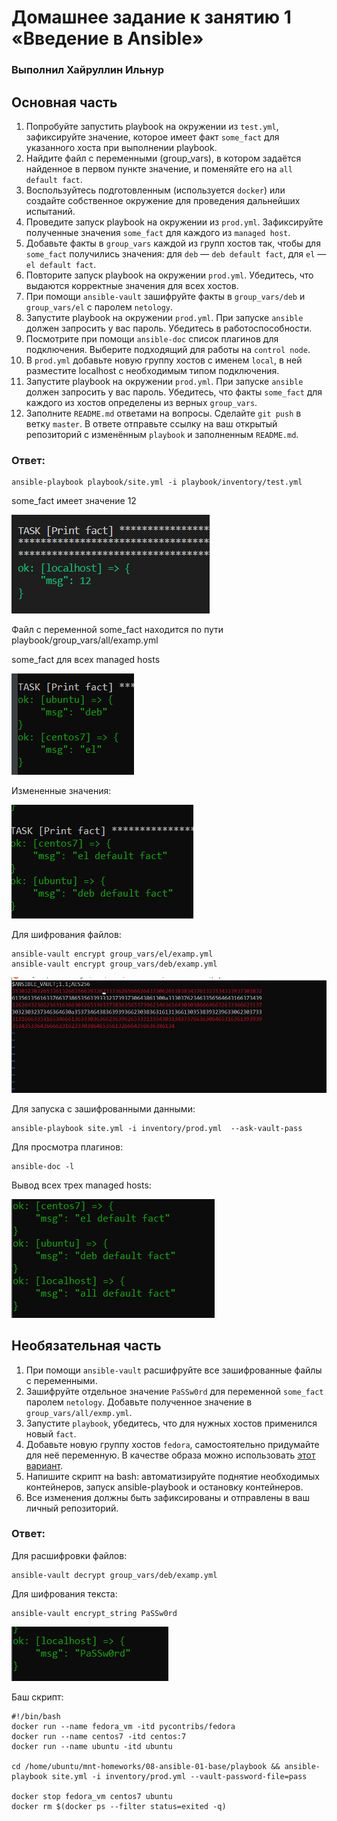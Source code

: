 # Домашнее задание к занятию 1 «Введение в Ansible»

### Выполнил Хайруллин Ильнур


## Основная часть

1. Попробуйте запустить playbook на окружении из `test.yml`, зафиксируйте значение, которое имеет факт `some_fact` для указанного хоста при выполнении playbook.
2. Найдите файл с переменными (group_vars), в котором задаётся найденное в первом пункте значение, и поменяйте его на `all default fact`.
3. Воспользуйтесь подготовленным (используется `docker`) или создайте собственное окружение для проведения дальнейших испытаний.
4. Проведите запуск playbook на окружении из `prod.yml`. Зафиксируйте полученные значения `some_fact` для каждого из `managed host`.
5. Добавьте факты в `group_vars` каждой из групп хостов так, чтобы для `some_fact` получились значения: для `deb` — `deb default fact`, для `el` — `el default fact`.
6.  Повторите запуск playbook на окружении `prod.yml`. Убедитесь, что выдаются корректные значения для всех хостов.
7. При помощи `ansible-vault` зашифруйте факты в `group_vars/deb` и `group_vars/el` с паролем `netology`.
8. Запустите playbook на окружении `prod.yml`. При запуске `ansible` должен запросить у вас пароль. Убедитесь в работоспособности.
9. Посмотрите при помощи `ansible-doc` список плагинов для подключения. Выберите подходящий для работы на `control node`.
10. В `prod.yml` добавьте новую группу хостов с именем  `local`, в ней разместите localhost с необходимым типом подключения.
11. Запустите playbook на окружении `prod.yml`. При запуске `ansible` должен запросить у вас пароль. Убедитесь, что факты `some_fact` для каждого из хостов определены из верных `group_vars`.
12. Заполните `README.md` ответами на вопросы. Сделайте `git push` в ветку `master`. В ответе отправьте ссылку на ваш открытый репозиторий с изменённым `playbook` и заполненным `README.md`.


### Ответ:

    ansible-playbook playbook/site.yml -i playbook/inventory/test.yml  
some_fact имеет значение 12

![1](img/1.png)

Файл с переменной some_fact находится по пути playbook/group_vars/all/examp.yml

some_fact для всех managed hosts

![2](img/2.png)

Измененные значения:

![3](img/3.png)

Для шифрования файлов:

    ansible-vault encrypt group_vars/el/examp.yml
    ansible-vault encrypt group_vars/deb/examp.yml

![5](img/5.png)

Для запуска с зашифрованными данными:

    ansible-playbook site.yml -i inventory/prod.yml  --ask-vault-pass

Для просмотра плагинов:

    ansible-doc -l

Вывод всех трех managed hosts:

![4](img/4.png)

## Необязательная часть

1. При помощи `ansible-vault` расшифруйте все зашифрованные файлы с переменными.
2. Зашифруйте отдельное значение `PaSSw0rd` для переменной `some_fact` паролем `netology`. Добавьте полученное значение в `group_vars/all/exmp.yml`.
3. Запустите `playbook`, убедитесь, что для нужных хостов применился новый `fact`.
4. Добавьте новую группу хостов `fedora`, самостоятельно придумайте для неё переменную. В качестве образа можно использовать [этот вариант](https://hub.docker.com/r/pycontribs/fedora).
5. Напишите скрипт на bash: автоматизируйте поднятие необходимых контейнеров, запуск ansible-playbook и остановку контейнеров.
6. Все изменения должны быть зафиксированы и отправлены в ваш личный репозиторий.


### Ответ:

Для расшифровки файлов:

    ansible-vault decrypt group_vars/deb/examp.yml

Для шифрования текста:

    ansible-vault encrypt_string PaSSw0rd

![6](img/6.png)

Баш скрипт:

    #!/bin/bash
    docker run --name fedora_vm -itd pycontribs/fedora
    docker run --name centos7 -itd centos:7
    docker run --name ubuntu -itd ubuntu
    
    cd /home/ubuntu/mnt-homeworks/08-ansible-01-base/playbook && ansible-playbook site.yml -i inventory/prod.yml --vault-password-file=pass
    
    docker stop fedora_vm centos7 ubuntu
    docker rm $(docker ps --filter status=exited -q)